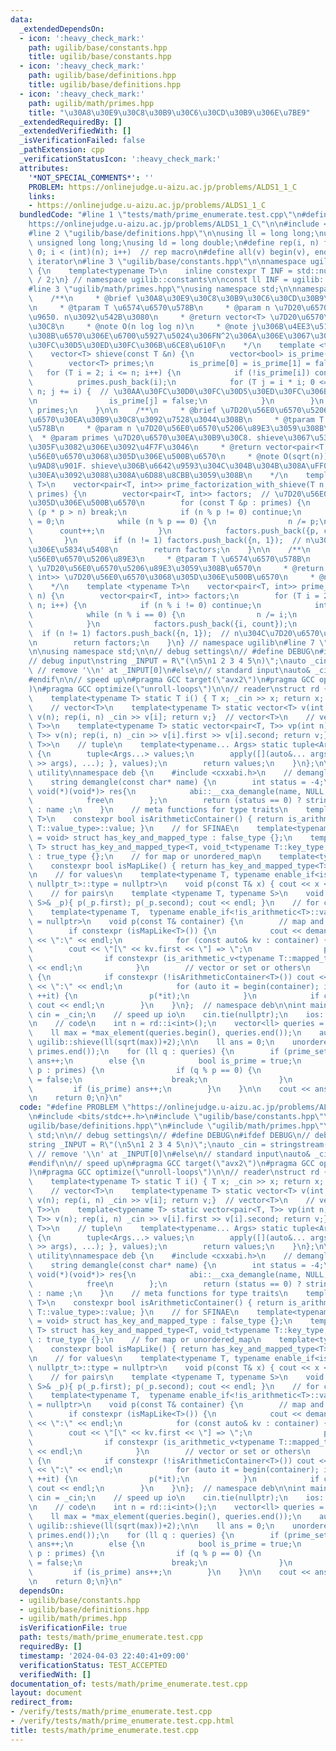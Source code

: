 ```yaml
---
data:
  _extendedDependsOn:
  - icon: ':heavy_check_mark:'
    path: ugilib/base/constants.hpp
    title: ugilib/base/constants.hpp
  - icon: ':heavy_check_mark:'
    path: ugilib/base/definitions.hpp
    title: ugilib/base/definitions.hpp
  - icon: ':heavy_check_mark:'
    path: ugilib/math/primes.hpp
    title: "\u30A8\u30E9\u30C8\u30B9\u30C6\u30CD\u30B9\u306E\u7BE9"
  _extendedRequiredBy: []
  _extendedVerifiedWith: []
  _isVerificationFailed: false
  _pathExtension: cpp
  _verificationStatusIcon: ':heavy_check_mark:'
  attributes:
    '*NOT_SPECIAL_COMMENTS*': ''
    PROBLEM: https://onlinejudge.u-aizu.ac.jp/problems/ALDS1_1_C
    links:
    - https://onlinejudge.u-aizu.ac.jp/problems/ALDS1_1_C
  bundledCode: "#line 1 \"tests/math/prime_enumerate.test.cpp\"\n#define PROBLEM \"\
    https://onlinejudge.u-aizu.ac.jp/problems/ALDS1_1_C\"\n\n#include <bits/stdc++.h>\n\
    #line 2 \"ugilib/base/definitions.hpp\"\n\nusing ll = long long;\nusing ull =\
    \ unsigned long long;\nusing ld = long double;\n#define rep(i, n) for(int i =\
    \ 0; i < (int)(n); i++)  // rep macro\n#define all(v) begin(v), end(v)  // all\
    \ iterator\n#line 3 \"ugilib/base/constants.hpp\"\n\nnamespace ugilib::constants\
    \ {\n    template<typename T>\n    inline constexpr T INF = std::numeric_limits<T>::max()\
    \ / 2;\n} // namespace ugilib::constants\n\nconst ll INF = ugilib::constants::INF<ll>;\n\
    #line 3 \"ugilib/math/primes.hpp\"\nusing namespace std;\n\nnamespace ugilib {\n\
    \    /**\n     * @brief \u30A8\u30E9\u30C8\u30B9\u30C6\u30CD\u30B9\u306E\u7BE9\
    \n     * @tparam T \u6574\u6570\u578B\n     * @param n \u7D20\u6570\u306E\u4E0A\
    \u9650. n\u3092\u542B\u3080\n     * @return vector<T> \u7D20\u6570\u30EA\u30B9\
    \u30C8\n     * @note O(n log log n)\n     * @note j\u306B\u4EE3\u5165\u3055\u308C\
    \u308B\u6570\u306E\u6700\u5927\u5024\u306FN^2\u306A\u306E\u3067\u30AA\u30FC\u30D0\
    \u30FC\u30D5\u30ED\u30FC\u306B\u6CE8\u610F\n    */\n    template <typename T>\n\
    \    vector<T> shieve(const T &n) {\n        vector<bool> is_prime(n + 1, true);\n\
    \        vector<T> primes;\n        is_prime[0] = is_prime[1] = false;\n     \
    \   for (T i = 2; i <= n; i++) {\n            if (!is_prime[i]) continue;\n  \
    \          primes.push_back(i);\n            for (T j = i * i; 0 <= j && j <=\
    \ n; j += i) {  // \u30AA\u30FC\u30D0\u30FC\u30D5\u30ED\u30FC\u306B\u6CE8\u610F\
    \n                is_prime[j] = false;\n            }\n        }\n        return\
    \ primes;\n    }\n\n    /**\n     * @brief \u7D20\u56E0\u6570\u5206\u89E3. \u7D20\
    \u6570\u30EA\u30B9\u30C8\u3092\u7528\u3044\u308B\n     * @tparam T \u6574\u6570\
    \u578B\n     * @param n \u7D20\u56E0\u6570\u5206\u89E3\u3059\u308B\u6570\n   \
    \  * @param primes \u7D20\u6570\u30EA\u30B9\u30C8. shieve\u3067\u53D6\u5F97\u3057\
    \u305F\u3082\u306E\u3092\u4F7F\u3046\n     * @return vector<pair<T, int>> \u7D20\
    \u56E0\u6570\u3068\u305D\u306E\u500B\u6570\n     * @note O(sqrt(n)) \u3088\u308A\
    \u9AD8\u901F. shieve\u306B\u6642\u9593\u304C\u304B\u304B\u308A\uFF0C\u30E1\u30E2\
    \u30EA\u3092\u3088\u308A\u6D88\u8CBB\u3059\u308B\n    */\n    template <typename\
    \ T>\n    vector<pair<T, int>> prime_factorization_with_shieve(T n, const vector<T>&\
    \ primes) {\n        vector<pair<T, int>> factors;  // \u7D20\u56E0\u6570\u3068\
    \u305D\u306E\u500B\u6570\n        for (const T &p : primes) {\n            if\
    \ (p * p > n) break;\n            if (n % p != 0) continue;\n            int count\
    \ = 0;\n            while (n % p == 0) {\n                n /= p;\n          \
    \      count++;\n            }\n            factors.push_back({p, count});\n \
    \       }\n        if (n != 1) factors.push_back({n, 1});  // n\u304C\u7D20\u6570\
    \u306E\u5834\u5408\n        return factors;\n    }\n\n    /**\n     * @brief \u7D20\
    \u56E0\u6570\u5206\u89E3\n     * @tparam T \u6574\u6570\u578B\n     * @param n\
    \ \u7D20\u56E0\u6570\u5206\u89E3\u3059\u308B\u6570\n     * @return vector<pair<T,\
    \ int>> \u7D20\u56E0\u6570\u3068\u305D\u306E\u500B\u6570\n     * @note O(sqrt(n))\n\
    \    */\n    template <typename T>\n    vector<pair<T, int>> prime_factorization(T\
    \ n) {\n        vector<pair<T, int>> factors;\n        for (T i = 2; i * i <=\
    \ n; i++) {\n            if (n % i != 0) continue;\n            int count = 0;\n\
    \            while (n % i == 0) {\n                n /= i;\n                count++;\n\
    \            }\n            factors.push_back({i, count});\n        }\n      \
    \  if (n != 1) factors.push_back({n, 1});  // n\u304C\u7D20\u6570\u306E\u5834\u5408\
    \n        return factors;\n    }\n} // namespace ugilib\n#line 7 \"tests/math/prime_enumerate.test.cpp\"\
    \n\nusing namespace std;\n\n// debug settings\n// #define DEBUG\n#ifdef DEBUG\n\
    // debug input\nstring _INPUT = R\"(\n5\n1 2 3 4 5\n)\";\nauto _cin = stringstream(_INPUT.substr(1));\
    \ // remove '\\n' at _INPUT[0]\n#else\n// standard input\nauto& _cin = cin;\n\
    #endif\n\n// speed up\n#pragma GCC target(\"avx2\")\n#pragma GCC optimize(\"O3\"\
    )\n#pragma GCC optimize(\"unroll-loops\")\n\n// reader\nstruct rd {\n    // T\n\
    \    template<typename T> static T i() { T x; _cin >> x; return x; }  // T item\n\
    \    // vector<T>\n    template<typename T> static vector<T> v(int n) {vector<T>\
    \ v(n); rep(i, n) _cin >> v[i]; return v;}  // vector<T>\n    // vector<pair<T,\
    \ T>>\n    template<typename T> static vector<pair<T, T>> vp(int n) {vector<pair<T,\
    \ T>> v(n); rep(i, n) _cin >> v[i].first >> v[i].second; return v;}  // vector<pair<T,\
    \ T>>\n    // tuple\n    template<typename... Args> static tuple<Args...> t()\
    \ {\n        tuple<Args...> values;\n        apply([](auto&... args) { ((_cin\
    \ >> args), ...); }, values);\n        return values;\n    }\n};\n\n// debug print\
    \ utility\nnamespace deb {\n    #include <cxxabi.h>\n    // demangle type name\n\
    \    string demangle(const char* name) {\n        int status = -4;\n        unique_ptr<char,\
    \ void(*)(void*)> res{\n            abi::__cxa_demangle(name, NULL, NULL, &status),\n\
    \            free\n        };\n        return (status == 0) ? string(res.get())\
    \ : name ;\n    }\n    // meta functions for type traits\n    template<typename\
    \ T>\n    constexpr bool isArithmeticContainer() { return is_arithmetic<typename\
    \ T::value_type>::value; }\n    // for SFINAE\n    template<typename T, typename\
    \ = void> struct has_key_and_mapped_type : false_type {};\n    template<typename\
    \ T> struct has_key_and_mapped_type<T, void_t<typename T::key_type, typename T::mapped_type>>\
    \ : true_type {};\n    // for map or unordered_map\n    template<typename T>\n\
    \    constexpr bool isMapLike() { return has_key_and_mapped_type<T>::value; }\n\
    \n    // for values\n    template<typename T, typename enable_if<is_arithmetic<T>::value,\
    \ nullptr_t>::type = nullptr>\n    void p(const T& x) { cout << x << \" \"; }\n\
    \    // for pairs\n    template <typename T, typename S>\n    void p(const pair<T,\
    \ S>& _p){ p(_p.first); p(_p.second); cout << endl; }\n    // for containers\n\
    \    template<typename T,  typename enable_if<!is_arithmetic<T>::value, nullptr_t>::type\
    \ = nullptr>\n    void p(const T& container) {\n        // map and unordered_map\n\
    \        if constexpr (isMapLike<T>()) {\n            cout << demangle(typeid(T).name())\
    \ << \":\" << endl;\n            for (const auto& kv : container) {\n        \
    \        cout << \"[\" << kv.first << \"] => \";\n                p(kv.second);\n\
    \                if constexpr (is_arithmetic_v<typename T::mapped_type>) cout\
    \ << endl;\n            }\n        // vector or set or others\n        } else\
    \ {\n            if constexpr (!isArithmeticContainer<T>()) cout << demangle(typeid(T).name())\
    \ << \":\" << endl;\n            for (auto it = begin(container); it != end(container);\
    \ ++it) {\n                p(*it);\n            }\n            if constexpr (isArithmeticContainer<T>())\
    \ cout << endl;\n        }\n    }\n};  // namespace deb\n\nint main() {\n    auto&\
    \ cin = _cin;\n    // speed up io\n    cin.tie(nullptr);\n    ios::sync_with_stdio(false);\n\
    \n    // code\n    int n = rd::i<int>();\n    vector<ll> queries = rd::v<ll>(n);\n\
    \    ll max = *max_element(queries.begin(), queries.end());\n    auto primes =\
    \ ugilib::shieve(ll(sqrt(max))+2);\n\n    ll ans = 0;\n    unordered_set<ll> prime_set(primes.begin(),\
    \ primes.end());\n    for (ll q : queries) {\n        if (prime_set.count(q))\
    \ ans++;\n        else {\n            bool is_prime = true;\n            for (ll\
    \ p : primes) {\n                if (q % p == 0) {\n                    is_prime\
    \ = false;\n                    break;\n                }\n            }\n   \
    \         if (is_prime) ans++;\n        }\n    }\n\n    cout << ans << endl;\n\
    \n    return 0;\n}\n"
  code: "#define PROBLEM \"https://onlinejudge.u-aizu.ac.jp/problems/ALDS1_1_C\"\n\
    \n#include <bits/stdc++.h>\n#include \"ugilib/base/constants.hpp\"\n#include \"\
    ugilib/base/definitions.hpp\"\n#include \"ugilib/math/primes.hpp\"\n\nusing namespace\
    \ std;\n\n// debug settings\n// #define DEBUG\n#ifdef DEBUG\n// debug input\n\
    string _INPUT = R\"(\n5\n1 2 3 4 5\n)\";\nauto _cin = stringstream(_INPUT.substr(1));\
    \ // remove '\\n' at _INPUT[0]\n#else\n// standard input\nauto& _cin = cin;\n\
    #endif\n\n// speed up\n#pragma GCC target(\"avx2\")\n#pragma GCC optimize(\"O3\"\
    )\n#pragma GCC optimize(\"unroll-loops\")\n\n// reader\nstruct rd {\n    // T\n\
    \    template<typename T> static T i() { T x; _cin >> x; return x; }  // T item\n\
    \    // vector<T>\n    template<typename T> static vector<T> v(int n) {vector<T>\
    \ v(n); rep(i, n) _cin >> v[i]; return v;}  // vector<T>\n    // vector<pair<T,\
    \ T>>\n    template<typename T> static vector<pair<T, T>> vp(int n) {vector<pair<T,\
    \ T>> v(n); rep(i, n) _cin >> v[i].first >> v[i].second; return v;}  // vector<pair<T,\
    \ T>>\n    // tuple\n    template<typename... Args> static tuple<Args...> t()\
    \ {\n        tuple<Args...> values;\n        apply([](auto&... args) { ((_cin\
    \ >> args), ...); }, values);\n        return values;\n    }\n};\n\n// debug print\
    \ utility\nnamespace deb {\n    #include <cxxabi.h>\n    // demangle type name\n\
    \    string demangle(const char* name) {\n        int status = -4;\n        unique_ptr<char,\
    \ void(*)(void*)> res{\n            abi::__cxa_demangle(name, NULL, NULL, &status),\n\
    \            free\n        };\n        return (status == 0) ? string(res.get())\
    \ : name ;\n    }\n    // meta functions for type traits\n    template<typename\
    \ T>\n    constexpr bool isArithmeticContainer() { return is_arithmetic<typename\
    \ T::value_type>::value; }\n    // for SFINAE\n    template<typename T, typename\
    \ = void> struct has_key_and_mapped_type : false_type {};\n    template<typename\
    \ T> struct has_key_and_mapped_type<T, void_t<typename T::key_type, typename T::mapped_type>>\
    \ : true_type {};\n    // for map or unordered_map\n    template<typename T>\n\
    \    constexpr bool isMapLike() { return has_key_and_mapped_type<T>::value; }\n\
    \n    // for values\n    template<typename T, typename enable_if<is_arithmetic<T>::value,\
    \ nullptr_t>::type = nullptr>\n    void p(const T& x) { cout << x << \" \"; }\n\
    \    // for pairs\n    template <typename T, typename S>\n    void p(const pair<T,\
    \ S>& _p){ p(_p.first); p(_p.second); cout << endl; }\n    // for containers\n\
    \    template<typename T,  typename enable_if<!is_arithmetic<T>::value, nullptr_t>::type\
    \ = nullptr>\n    void p(const T& container) {\n        // map and unordered_map\n\
    \        if constexpr (isMapLike<T>()) {\n            cout << demangle(typeid(T).name())\
    \ << \":\" << endl;\n            for (const auto& kv : container) {\n        \
    \        cout << \"[\" << kv.first << \"] => \";\n                p(kv.second);\n\
    \                if constexpr (is_arithmetic_v<typename T::mapped_type>) cout\
    \ << endl;\n            }\n        // vector or set or others\n        } else\
    \ {\n            if constexpr (!isArithmeticContainer<T>()) cout << demangle(typeid(T).name())\
    \ << \":\" << endl;\n            for (auto it = begin(container); it != end(container);\
    \ ++it) {\n                p(*it);\n            }\n            if constexpr (isArithmeticContainer<T>())\
    \ cout << endl;\n        }\n    }\n};  // namespace deb\n\nint main() {\n    auto&\
    \ cin = _cin;\n    // speed up io\n    cin.tie(nullptr);\n    ios::sync_with_stdio(false);\n\
    \n    // code\n    int n = rd::i<int>();\n    vector<ll> queries = rd::v<ll>(n);\n\
    \    ll max = *max_element(queries.begin(), queries.end());\n    auto primes =\
    \ ugilib::shieve(ll(sqrt(max))+2);\n\n    ll ans = 0;\n    unordered_set<ll> prime_set(primes.begin(),\
    \ primes.end());\n    for (ll q : queries) {\n        if (prime_set.count(q))\
    \ ans++;\n        else {\n            bool is_prime = true;\n            for (ll\
    \ p : primes) {\n                if (q % p == 0) {\n                    is_prime\
    \ = false;\n                    break;\n                }\n            }\n   \
    \         if (is_prime) ans++;\n        }\n    }\n\n    cout << ans << endl;\n\
    \n    return 0;\n}\n"
  dependsOn:
  - ugilib/base/constants.hpp
  - ugilib/base/definitions.hpp
  - ugilib/math/primes.hpp
  isVerificationFile: true
  path: tests/math/prime_enumerate.test.cpp
  requiredBy: []
  timestamp: '2024-04-03 22:40:41+09:00'
  verificationStatus: TEST_ACCEPTED
  verifiedWith: []
documentation_of: tests/math/prime_enumerate.test.cpp
layout: document
redirect_from:
- /verify/tests/math/prime_enumerate.test.cpp
- /verify/tests/math/prime_enumerate.test.cpp.html
title: tests/math/prime_enumerate.test.cpp
---
```

